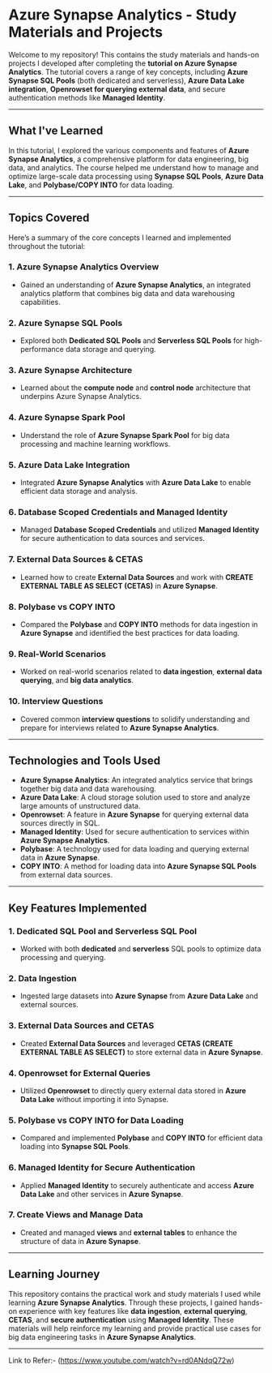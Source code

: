 # Azure Synapse Analytics - Study Materials and Projects

Welcome to my repository! This contains the study materials and hands-on projects I developed after completing the **tutorial on Azure Synapse Analytics**. The tutorial covers a range of key concepts, including **Azure Synapse SQL Pools** (both dedicated and serverless), **Azure Data Lake integration**, **Openrowset for querying external data**, and secure authentication methods like **Managed Identity**.

---

## What I've Learned

In this tutorial, I explored the various components and features of **Azure Synapse Analytics**, a comprehensive platform for data engineering, big data, and analytics. The course helped me understand how to manage and optimize large-scale data processing using **Synapse SQL Pools**, **Azure Data Lake**, and **Polybase/COPY INTO** for data loading.

---

## Topics Covered

Here’s a summary of the core concepts I learned and implemented throughout the tutorial:

### 1. **Azure Synapse Analytics Overview**
   - Gained an understanding of **Azure Synapse Analytics**, an integrated analytics platform that combines big data and data warehousing capabilities.

### 2. **Azure Synapse SQL Pools**
   - Explored both **Dedicated SQL Pools** and **Serverless SQL Pools** for high-performance data storage and querying.

### 3. **Azure Synapse Architecture**
   - Learned about the **compute node** and **control node** architecture that underpins Azure Synapse Analytics.

### 4. **Azure Synapse Spark Pool**
   - Understand the role of **Azure Synapse Spark Pool** for big data processing and machine learning workflows.

### 5. **Azure Data Lake Integration**
   - Integrated **Azure Synapse Analytics** with **Azure Data Lake** to enable efficient data storage and analysis.

### 6. **Database Scoped Credentials and Managed Identity**
   - Managed **Database Scoped Credentials** and utilized **Managed Identity** for secure authentication to data sources and services.

### 7. **External Data Sources & CETAS**
   - Learned how to create **External Data Sources** and work with **CREATE EXTERNAL TABLE AS SELECT (CETAS)** in **Azure Synapse**.

### 8. **Polybase vs COPY INTO**
   - Compared the **Polybase** and **COPY INTO** methods for data ingestion in **Azure Synapse** and identified the best practices for data loading.

### 9. **Real-World Scenarios**
   - Worked on real-world scenarios related to **data ingestion**, **external data querying**, and **big data analytics**.

### 10. **Interview Questions**
   - Covered common **interview questions** to solidify understanding and prepare for interviews related to **Azure Synapse Analytics**.

---

## Technologies and Tools Used

- **Azure Synapse Analytics**: An integrated analytics service that brings together big data and data warehousing.
- **Azure Data Lake**: A cloud storage solution used to store and analyze large amounts of unstructured data.
- **Openrowset**: A feature in **Azure Synapse** for querying external data sources directly in SQL.
- **Managed Identity**: Used for secure authentication to services within **Azure Synapse Analytics**.
- **Polybase**: A technology used for data loading and querying external data in **Azure Synapse**.
- **COPY INTO**: A method for loading data into **Azure Synapse SQL Pools** from external data sources.

---

## Key Features Implemented

### 1. **Dedicated SQL Pool and Serverless SQL Pool**
   - Worked with both **dedicated** and **serverless** SQL pools to optimize data processing and querying.

### 2. **Data Ingestion**
   - Ingested large datasets into **Azure Synapse** from **Azure Data Lake** and external sources.

### 3. **External Data Sources and CETAS**
   - Created **External Data Sources** and leveraged **CETAS (CREATE EXTERNAL TABLE AS SELECT)** to store external data in **Azure Synapse**.

### 4. **Openrowset for External Queries**
   - Utilized **Openrowset** to directly query external data stored in **Azure Data Lake** without importing it into Synapse.

### 5. **Polybase vs COPY INTO for Data Loading**
   - Compared and implemented **Polybase** and **COPY INTO** for efficient data loading into **Synapse SQL Pools**.

### 6. **Managed Identity for Secure Authentication**
   - Applied **Managed Identity** to securely authenticate and access **Azure Data Lake** and other services in **Azure Synapse**.

### 7. **Create Views and Manage Data**
   - Created and managed **views** and **external tables** to enhance the structure of data in **Azure Synapse**.

---

## Learning Journey

This repository contains the practical work and study materials I used while learning **Azure Synapse Analytics**. Through these projects, I gained hands-on experience with key features like **data ingestion**, **external querying**, **CETAS**, and **secure authentication** using **Managed Identity**. These materials will help reinforce my learning and provide practical use cases for big data engineering tasks in **Azure Synapse Analytics**.

---
Link to Refer:- (https://www.youtube.com/watch?v=rd0ANdqQ72w)

